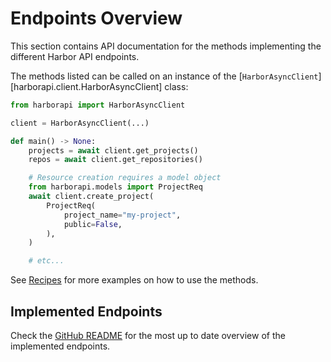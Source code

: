 # Endpoints Overview

This section contains API documentation for the methods implementing the different Harbor API endpoints.

The methods listed can be called on an instance of the [`HarborAsyncClient`][harborapi.client.HarborAsyncClient] class:


```py
from harborapi import HarborAsyncClient

client = HarborAsyncClient(...)

def main() -> None:
    projects = await client.get_projects()
    repos = await client.get_repositories()

    # Resource creation requires a model object
    from harborapi.models import ProjectReq
    await client.create_project(
        ProjectReq(
            project_name="my-project",
            public=False,
        ),
    )

    # etc...
```

See [Recipes](../recipes/index.md) for more examples on how to use the methods.

## Implemented Endpoints

Check the [GitHub README](https://github.com/pederhan/harborapi/blob/main/README.md) for the most up to date overview of the implemented endpoints.
